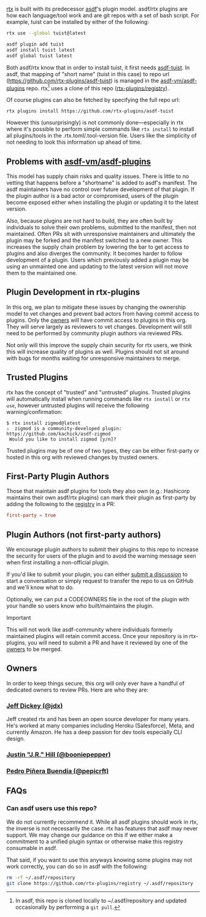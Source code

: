 [rtx](https://rtx.jdx.dev) is built with its predecessor [asdf](https://asdf-vm.com)'s plugin model. asdf/rtx plugins are how each language/tool work and are git repos with a set of bash script. For example, tuist can be installed by either of the following:

```sh
rtx use --global tuist@latest
```

```sh
asdf plugin add tuist
asdf install tuist latest
asdf global tuist latest
```

Both asdf/rtx know that in order to install tuist, it first needs [asdf-tuist](https://github.com/rtx-plugins/asdf-tuist). In asdf, that mapping of "short name" (tuist in this case) to repo url (https://github.com/rtx-plugins/asdf-tuist) is managed in the [asdf-vm/asdf-plugins](https://github.com/asdf-vm/asdf-plugins) repo. rtx[^fetch] uses a clone of this repo ([rtx-plugins/registry](https://github.com/rtx-plugins/registry)).

Of course plugins can also be fetched by specifying the full repo url:

```
rtx plugins install https://github.com/rtx-plugins/asdf-tuist
```

However this (unsurprisingly) is not commonly done—especially in rtx where it's possible to perform simple commands like `rtx install` to install all plugins/tools in the .rtx.toml/.tool-version file. Users like the simplicity of not needing to look this information up ahead of time.

## Problems with [asdf-vm/asdf-plugins](https://github.com/asdf-vm/asdf-plugins)

This model has supply chain risks and quality issues. There is little to no vetting that happens before a "shortname" is added to asdf's manifest. The asdf maintainers have no control over future development of that plugin. If the plugin author is a bad actor or compromised, users of the plugin become exposed
either when installing the plugin or updating it to the latest version.

Also, because plugins are not hard to build, they are often built by individuals to solve their own problems, submitted to the manifest, then not maintained.
Often PRs sit with unresponsive maintainers and ultimately the plugin may be forked and the manifest switched to a new owner. This increases the supply chain
problem by lowering the bar to get access to plugins and also diverges the community. It becomes harder to follow development of a plugin. Users which
previously added a plugin may be using an unmainted one and updating to the latest version will not move them to the maintained one.

## Plugin Development in rtx-plugins

In this org, we plan to mitigate these issues by changing the ownership model to vet changes and prevent bad actors from having commit access to plugins.
Only the [owners](#owners) will have commit access to plugins in this org. They will serve largely as reviewers to vet changes. Development will still
need to be performed by community plugin authors via reviewed PRs.

Not only will this improve the supply chain security for rtx users, we think this will increase quality of plugins as well. Plugins should not sit around
with bugs for months waiting for unresponsive maintainers to merge.

## Trusted Plugins

rtx has the concept of "trusted" and "untrusted" plugins. Trusted plugins will automatically install when running commands like `rtx install` or `rtx use`,
however untrusted plugins will receive the following warning/confirmation:

```sh-session
$ rtx install zigmod@latest
⚠️  zigmod is a community-developed plugin: https://github.com/kachick/asdf-zigmod
 Would you like to install zigmod [y/n]?
```

Trusted plugins may be of one of two types, they can be either first-party or hosted in this org with reviewed changes by trusted owners.

## First-Party Plugin Authors

Those that maintain asdf plugins for tools they also own (e.g.: Hashicorp maintains their own asdf/rtx plugins) can mark their plugin as first-party by
adding the following to the [registry](https://github.com/rtx-plugins/registry) in a PR:

```toml
first-party = true
```

## Plugin Authors (not first-party authors)

We encourage plugin authors to submit their plugins to this repo to increase the security for users of the plugin and to avoid the warning message
seen when first installing a non-official plugin.

If you'd like to submit your plugin, you can either [submit a discussion](https://github.com/orgs/rtx-plugins/discussions/new?category=transfer-request) to
start a conversation or simply request to transfer the repo to us on GitHub and we'll know what to do.

Optionally, we can put a CODEOWNERS file in the root of the plugin with your handle so users know who built/maintains the plugin.

> [!IMPORTANT]
> This will not work like asdf-community where individuals formerly maintained plugins will retain commit access. Once your repository is in
> rtx-plugins, you will need to submit a PR and have it reviewed by one of the [owners](#owners) to be merged.

## Owners

In order to keep things secure, this org will only ever have a handful of dedicated owners to review PRs. Here are who they are: 

### [Jeff Dickey (@jdx)](https://github.com/jdx)

Jeff created rtx and has been an open source developer for many years. He's worked at many companies including Heroku (Salesforce), Meta, and currently Amazon. He has a deep passion for dev tools especially CLI design.

### [Justin "J.R." Hill (@booniepepper)](https://github.com/booniepepper)

### [Pedro Piñera Buendía (@pepicrft)](https:///github.com/pepicrft)

## FAQs

### Can asdf users use this repo?

We do not currently recommend it. While all asdf plugins should work in rtx, the inverse is not necessarily the case. rtx has features that asdf may never support. We may change our guidance on this if we either make a commitment to a unified plugin syntax or otherwise make this registry consumable in asdf.

That said, if you want to use this anyways knowing some plugins may not work correctly, you can do so in asdf with the following:

```sh
rm -rf ~/.asdf/repository
git clone https://github.com/rtx-plugins/registry ~/.asdf/repository
```

[^fetch]: In asdf, this repo is cloned locally to ~/.asdf/repository and updated occasionally by performing a `git pull`.

